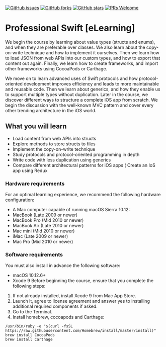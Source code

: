[![GitHub issues](https://img.shields.io/github/issues/TrainingByPackt/Professional-Swift-eLearning.svg)](https://github.com/TrainingByPackt/Professional-Swift-eLearning/issues)
[![GitHub forks](https://img.shields.io/github/forks/TrainingByPackt/Professional-Swift-eLearning.svg)](https://github.com/TrainingByPackt/Professional-Swift-eLearning/network)
[![GitHub stars](https://img.shields.io/github/stars/TrainingByPackt/Professional-Swift-eLearning.svg)](https://github.com/TrainingByPackt/Professional-Swift-eLearning/stargazers)
[![PRs Welcome](https://img.shields.io/badge/PRs-welcome-brightgreen.svg)](https://github.com/TrainingByPackt/Professional-Swift-eLearning/pulls)



# Professional Swift [eLearning]
We begin the course by learning about value types (structs and enums), and when they are preferable over classes. We also learn about the copy-on-write technique and how to implement it ourselves. Then we learn how to load JSON from web APIs into our custom types, and how to export that content out again. Finally, we learn how to create frameworks, and import other frameworks using CocoaPods or Carthage.

We move on to learn advanced uses of Swift protocols and how protocol-oriented development improves efficiency and leads to more maintainable and reusable code. Then we learn about generics, and how they enable us to support multiple types without duplication. Later in the course, we discover different ways to structure a complete iOS app from scratch. We begin the discussion with the well-known MVC pattern and cover every other trending architecture in the iOS world.


## What you will learn
* Load content from web APIs into structs
* Explore methods to store structs to files
* Implement the copy-on-write technique
* Study protocols and protocol-oriented programming in depth
* Write code with less duplication using generics
* Compare different architectural patterns for iOS apps
( Create an IoS app using Redux

### Hardware requirements
For an optimal learning experience, we recommend the following hardware configuration:
* A Mac computer capable of running macOS Sierra 10.12:
* MacBook (Late 2009 or newer)
* MacBook Pro (Mid 2010 or newer)
* MacBook Air (Late 2010 or newer)
* Mac mini (Mid 2010 or newer)
* iMac (Late 2009 or newer)
* Mac Pro (Mid 2010 or newer)

### Software requirements
You must also install in advance the following software:
* macOS 10.12.6+
* Xcode 9
Before beginning the course, ensure that you complete the following steps:
1. If not already installed, install Xcode 9 from Mac App Store. 
2. Launch it, agree to license agreement and answer yes to installing additional required components if asked.
3. Go to the Terminal.
4. Install homebrew, cocoapods and Carthage:
```
/usr/bin/ruby -e "$(curl -fsSL https://raw.githubusercontent.com/Homebrew/install/master/install)"
brew install CocoaPods
brew install Carthage
```






